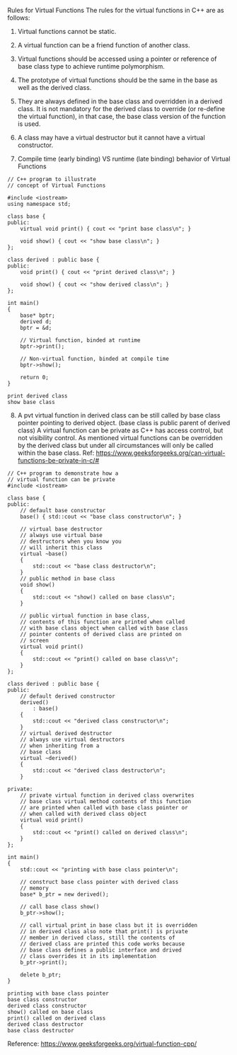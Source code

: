 Rules for Virtual Functions
The rules for the virtual functions in C++ are as follows:

1. Virtual functions cannot be static.

2. A virtual function can be a friend function of another class.

3. Virtual functions should be accessed using a pointer or reference of base class type to achieve runtime polymorphism.

4. The prototype of virtual functions should be the same in the base as well as the derived class.

5. They are always defined in the base class and overridden in a derived class. It is not mandatory for the derived class to override (or re-define the virtual function), in that case, the base class version of the function is used.

6. A class may have a virtual destructor but it cannot have a virtual constructor.

7. Compile time (early binding) VS runtime (late binding) behavior of Virtual Functions

```
// C++ program to illustrate
// concept of Virtual Functions

#include <iostream>
using namespace std;

class base {
public:
	virtual void print() { cout << "print base class\n"; }

	void show() { cout << "show base class\n"; }
};

class derived : public base {
public:
	void print() { cout << "print derived class\n"; }

	void show() { cout << "show derived class\n"; }
};

int main()
{
	base* bptr;
	derived d;
	bptr = &d;

	// Virtual function, binded at runtime
	bptr->print();

	// Non-virtual function, binded at compile time
	bptr->show();

	return 0;
}

print derived class
show base class
```

8. A pvt virtual function in derived class can be still called by base class pointer pointing to derived object. (base class is public parent of derived class) A virtual function can be private as C++ has access control, but not visibility control. As mentioned virtual functions can be overridden by the derived class but under all circumstances will only be called within the base class. Ref: https://www.geeksforgeeks.org/can-virtual-functions-be-private-in-c/#

```
// C++ program to demonstrate how a
// virtual function can be private
#include <iostream>

class base {
public:
	// default base constructor
	base() { std::cout << "base class constructor\n"; }

	// virtual base destructor
	// always use virtual base
	// destructors when you know you
	// will inherit this class
	virtual ~base()
	{
		std::cout << "base class destructor\n";
	}
	// public method in base class
	void show()
	{
		std::cout << "show() called on base class\n";
	}

	// public virtual function in base class,
	// contents of this function are printed when called
	// with base class object when called with base class
	// pointer contents of derived class are printed on
	// screen
	virtual void print()
	{
		std::cout << "print() called on base class\n";
	}
};

class derived : public base {
public:
	// default derived constructor
	derived()
		: base()
	{
		std::cout << "derived class constructor\n";
	}
	// virtual derived destructor
	// always use virtual destructors
	// when inheriting from a
	// base class
	virtual ~derived()
	{
		std::cout << "derived class destructor\n";
	}

private:
	// private virtual function in derived class overwrites
	// base class virtual method contents of this function
	// are printed when called with base class pointer or
	// when called with derived class object
	virtual void print()
	{
		std::cout << "print() called on derived class\n";
	}
};

int main()
{
	std::cout << "printing with base class pointer\n";

	// construct base class pointer with derived class
	// memory
	base* b_ptr = new derived();

	// call base class show()
	b_ptr->show();

	// call virtual print in base class but it is overridden
	// in derived class also note that print() is private
	// member in derived class, still the contents of
	// derived class are printed this code works because
	// base class defines a public interface and drived
	// class overrides it in its implementation
	b_ptr->print();

	delete b_ptr;
}
```

```
printing with base class pointer
base class constructor
derived class constructor
show() called on base class
print() called on derived class
derived class destructor
base class destructor
```
   
Reference: https://www.geeksforgeeks.org/virtual-function-cpp/
